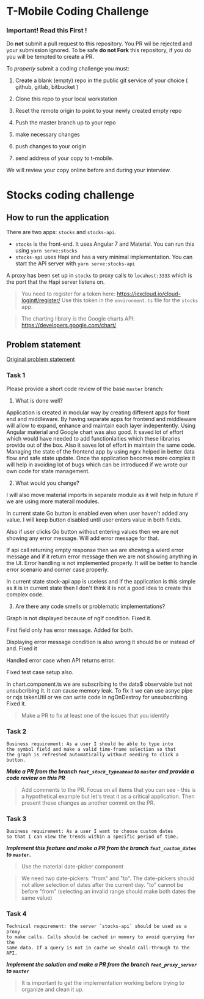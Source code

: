 # T-Mobile Coding Challenge

### Important! Read this First !

Do **not** submit a pull request to this repository.  You PR wil be rejected and your submission ignored.
To be safe **do not Fork** this repository, if you do you will be tempted to create a PR.

To _properly_ submit a coding challenge you must:

1. Create a blank (empty) repo in the public git service of your choice ( github, gitlab, bitbucket )
2. Clone this repo to your local workstation
3. Reset the remote origin to point to your newly created empty repo
4. Push the master branch up to your repo

5. make necessary changes
6. push changes to your origin
7. send address of your copy to t-mobile.

We will review your copy online before and during your interview.


# Stocks coding challenge

## How to run the application

There are two apps: `stocks` and `stocks-api`.

- `stocks` is the front-end. It uses Angular 7 and Material. You can run this using `yarn serve:stocks`
- `stocks-api` uses Hapi and has a very minimal implementation. You can start the API server with `yarn serve:stocks-api`

A proxy has been set up in `stocks` to proxy calls to `locahost:3333` which is the port that the Hapi server listens on.

> You need to register for a token here: https://iexcloud.io/cloud-login#/register/ Use this token in the `environment.ts` file for the `stocks` app.

> The charting library is the Google charts API: https://developers.google.com/chart/

## Problem statement

[Original problem statement](https://github.com/tmobile/developer-kata/blob/master/puzzles/web-api/stock-broker.md)

### Task 1

Please provide a short code review of the base `master` branch:

1. What is done well?

Application is created in modular way by creating different apps for front end and middleware. By having separate apps for frontend and middleware will allow to expand, enhance and maintain each layer indepentently. Using Angular material and Google chart was also good. It saved lot of effort which would have needed to add functionlaities which these libraries provide out of the box. Also it saves lot of effort in maintain the same code. Managing the state of the frontend app by using ngrx helped in better data flow and safe state update. Once the application becomes more complex it will help in avoiding lot of bugs which can be introduced if we wrote our own code for state management.

2. What would you change?

I will also move material imports in separate module as it will help in future if we are using more materail modules.

In current state Go button is enabled even when user haven't added any value. I will keep button disabled until user enters value in both fields. 

Also if user clicks Go button without entering values then we are not showing any error message. Will add error message for that.

If api call returning empty response then we are showing a wierd error message and if it return error message then we are not showing anything in the UI. Error handling is not implemented properly. It will be better to handle error scenario and corner case properly. 

In current state stock-api app is useless and if the application is this simple as it is in current state then I don't think it is  not a good idea to create this complex code. 

3. Are there any code smells or problematic implementations?

Graph is not displayed because of ngIf condition. Fixed it.

First field only has error message. Added for both.

Displaying error message condition is also wrong it should be or instead of and. Fixed it

Handled error case when API returns error.

Fixed test case setup also.

In chart.component.ts we are subscribing to the data$ observable but not unsubcribing it. It can cause memory leak.
To fix it we can use asnyc pipe or rxjs takenUtil or we can write code in ngOnDestroy for unsubscribing. Fixed it.

> Make a PR to fix at least one of the issues that you identify

### Task 2

```
Business requirement: As a user I should be able to type into
the symbol field and make a valid time-frame selection so that
the graph is refreshed automatically without needing to click a button.
```

_**Make a PR from the branch `feat_stock_typeahead` to `master` and provide a code review on this PR**_

> Add comments to the PR. Focus on all items that you can see - this is a hypothetical example but let's treat it as a critical application. Then present these changes as another commit on the PR.

### Task 3

```
Business requirement: As a user I want to choose custom dates
so that I can view the trends within a specific period of time.
```

_**Implement this feature and make a PR from the branch `feat_custom_dates` to `master`.**_

> Use the material date-picker component

> We need two date-pickers: "from" and "to". The date-pickers should not allow selection of dates after the current day. "to" cannot be before "from" (selecting an invalid range should make both dates the same value)

### Task 4

```
Technical requirement: the server `stocks-api` should be used as a proxy
to make calls. Calls should be cached in memory to avoid querying for the
same data. If a query is not in cache we should call-through to the API.
```

_**Implement the solution and make a PR from the branch `feat_proxy_server` to `master`**_

> It is important to get the implementation working before trying to organize and clean it up.
